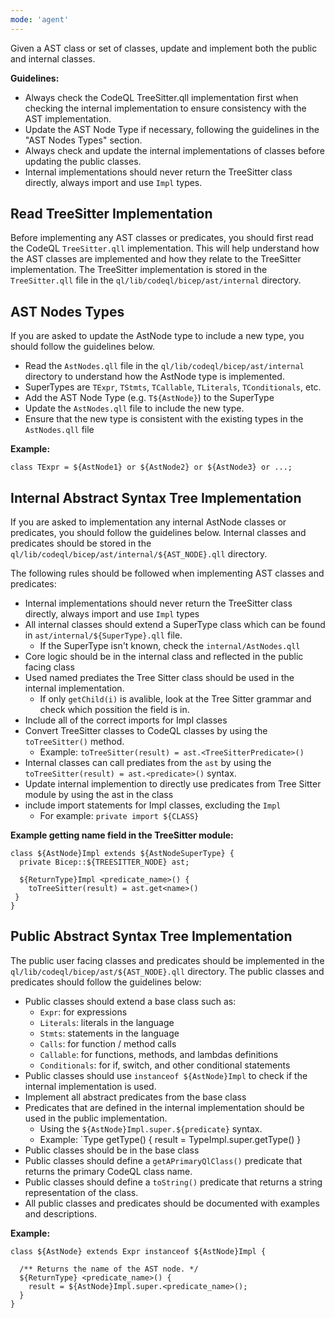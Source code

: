 ```yaml
---
mode: 'agent'
---
```


Given a AST class or set of classes, update and implement both the public and internal classes.

**Guidelines:**

- Always check the CodeQL TreeSitter.qll implementation first when checking the internal implementation to ensure consistency with the AST implementation.
- Update the AST Node Type if necessary, following the guidelines in the "AST Nodes Types" section.
- Always check and update the internal implementations of classes before updating the public classes.
- Internal implementations should never return the TreeSitter class directly, always import and use `Impl` types.

## Read TreeSitter Implementation

Before implementing any AST classes or predicates, you should first read the CodeQL `TreeSitter.qll` implementation.
This will help understand how the AST classes are implemented and how they relate to the TreeSitter implementation.
The TreeSitter implementation is stored in the `TreeSitter.qll` file in the `ql/lib/codeql/bicep/ast/internal` directory.

## AST Nodes Types

If you are asked to update the AstNode type to include a new type, you should follow the guidelines below.

- Read the `AstNodes.qll` file in the `ql/lib/codeql/bicep/ast/internal` directory to understand how the AstNode type is implemented.
- SuperTypes are `TExpr`, `TStmts`, `TCallable`, `TLiterals`, `TConditionals`, etc.
- Add the AST Node Type (e.g. `T${AstNode}`) to the SuperType
- Update the `AstNodes.qll` file to include the new type.
- Ensure that the new type is consistent with the existing types in the `AstNodes.qll` file

**Example:**

```codeql
class TExpr = ${AstNode1} or ${AstNode2} or ${AstNode3} or ...;
```

## Internal Abstract Syntax Tree Implementation

If you are asked to implementation any internal AstNode classes or predicates, you should follow the guidelines below.
Internal classes and predicates should be stored in the `ql/lib/codeql/bicep/ast/internal/${AST_NODE}.qll` directory.

The following rules should be followed when implementing AST classes and predicates:

- Internal implementations should never return the TreeSitter class directly, always import and use `Impl` types
- All internal classes should extend a SuperType class which can be found in `ast/internal/${SuperType}.qll` file.
  - If the SuperType isn't known, check the `internal/AstNodes.qll`
- Core logic should be in the internal class and reflected in the public facing class
- Used named prediates the Tree Sitter class should be used in the internal implementation.
  - If only `getChild(i)` is avalible, look at the Tree Sitter grammar and check which possition the field is in.
- Include all of the correct imports for Impl classes
- Convert TreeSitter classes to CodeQL classes by using the `toTreeSitter()` method.
  - Example: `toTreeSitter(result) = ast.<TreeSitterPredicate>()`
- Internal classes can call prediates from the `ast` by using the `toTreeSitter(result) = ast.<predicate>()` syntax.
- Update internal implemention to directly use predicates from Tree Sitter module by using the ast in the class
- include import statements for Impl classes, excluding the `Impl`
  - For example: `private import ${CLASS}`

**Example getting name field in the TreeSitter module:**

```codeql
class ${AstNode}Impl extends ${AstNodeSuperType} {
  private Bicep::${TREESITTER_NODE} ast;
  
  ${ReturnType}Impl <predicate_name>() {
    toTreeSitter(result) = ast.get<name>()
 }
}
```

## Public Abstract Syntax Tree Implementation

The public user facing classes and predicates should be implemented in the `ql/lib/codeql/bicep/ast/${AST_NODE}.qll` directory.
The public classes and predicates should follow the guidelines below:

- Public classes should extend a base class such as:
  - `Expr`: for expressions
  - `Literals`: literals in the language
  - `Stmts`: statements in the language
  - `Calls`: for function / method calls
  - `Callable`: for functions, methods, and lambdas definitions
  - `Conditionals`: for if, switch, and other conditional statements
- Public classes should use `instanceof ${AstNode}Impl` to check if the internal implementation is used.
- Implement all abstract predicates from the base class
- Predicates that are defined in the internal implementation should be used in the public implementation.
  - Using the `${AstNode}Impl.super.${predicate}` syntax.
  - Example: `Type getType() { result = TypeImpl.super.getType() }
- Public classes should be in the base class 
- Public classes should define a `getAPrimaryQlClass()` predicate that returns the primary CodeQL class name.
- Public classes should define a `toString()` predicate that returns a string representation of the class.
- All public classes and predicates should be documented with examples and descriptions.

**Example:**

```codeql
class ${AstNode} extends Expr instanceof ${AstNode}Impl {

  /** Returns the name of the AST node. */
  ${ReturnType} <predicate_name>() {
    result = ${AstNode}Impl.super.<predicate_name>();
  }
}
```

